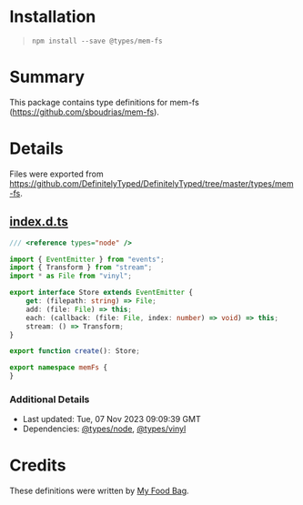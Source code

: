 # Installation
> `npm install --save @types/mem-fs`

# Summary
This package contains type definitions for mem-fs (https://github.com/sboudrias/mem-fs).

# Details
Files were exported from https://github.com/DefinitelyTyped/DefinitelyTyped/tree/master/types/mem-fs.
## [index.d.ts](https://github.com/DefinitelyTyped/DefinitelyTyped/tree/master/types/mem-fs/index.d.ts)
````ts
/// <reference types="node" />

import { EventEmitter } from "events";
import { Transform } from "stream";
import * as File from "vinyl";

export interface Store extends EventEmitter {
    get: (filepath: string) => File;
    add: (file: File) => this;
    each: (callback: (file: File, index: number) => void) => this;
    stream: () => Transform;
}

export function create(): Store;

export namespace memFs {
}

````

### Additional Details
 * Last updated: Tue, 07 Nov 2023 09:09:39 GMT
 * Dependencies: [@types/node](https://npmjs.com/package/@types/node), [@types/vinyl](https://npmjs.com/package/@types/vinyl)

# Credits
These definitions were written by [My Food Bag](https://github.com/MyFoodBag).
